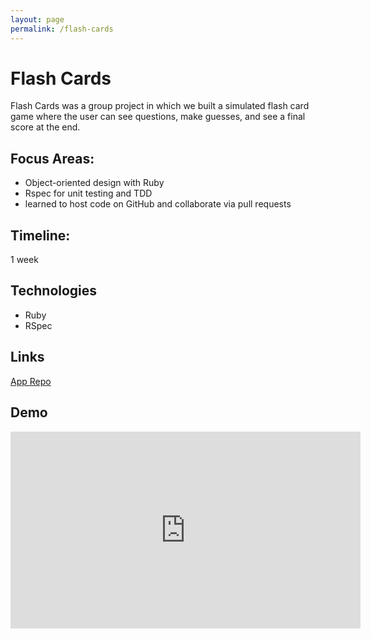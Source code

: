 ```yaml
---
layout: page
permalink: /flash-cards
---
```


# Flash Cards

Flash Cards was a group project in which we built a simulated flash card game where the user can see questions, make guesses, and see a final score at the end.

## Focus Areas: 

- Object-oriented design with Ruby
- Rspec for unit testing and TDD
- learned to host code on GitHub and collaborate via pull requests

## Timeline: 

1 week

## Technologies 

- Ruby
- RSpec

## Links

[App Repo](https://github.com/arnaldoaparicio/flash_cards)

## Demo

<iframe width="560" height="315" src="https://www.youtube.com/embed/r5tJrrudC8M" title="YouTube video player" frameborder="0" allow="accelerometer; autoplay; clipboard-write; encrypted-media; gyroscope; picture-in-picture; web-share" allowfullscreen></iframe>

